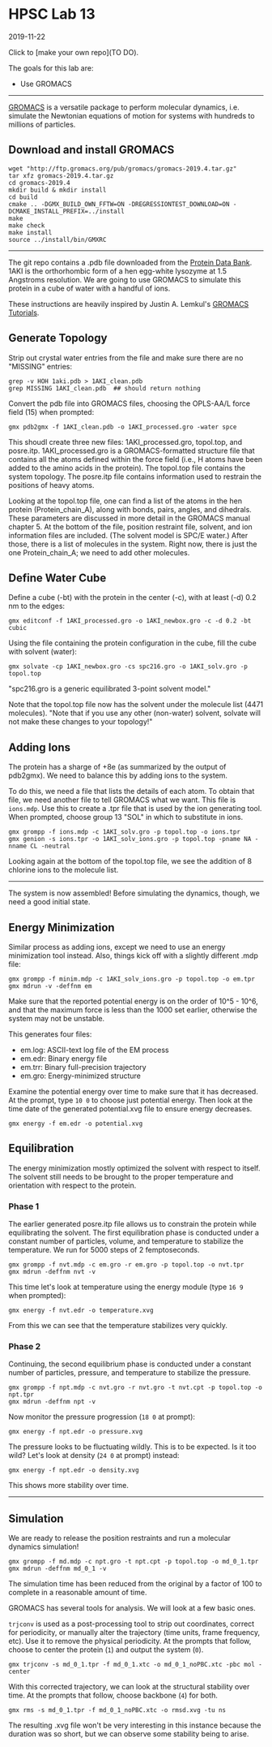 # HPSC Lab 13
2019-11-22

Click to [make your own repo](TO DO).

The goals for this lab are:
* Use GROMACS

-----

[GROMACS](http://www.gromacs.org/) is a versatile package to perform molecular dynamics, i.e. simulate the Newtonian equations of motion for systems with hundreds to millions of particles.

## Download and install GROMACS

```
wget "http://ftp.gromacs.org/pub/gromacs/gromacs-2019.4.tar.gz"
tar xfz gromacs-2019.4.tar.gz
cd gromacs-2019.4
mkdir build & mkdir install
cd build
cmake .. -DGMX_BUILD_OWN_FFTW=ON -DREGRESSIONTEST_DOWNLOAD=ON -DCMAKE_INSTALL_PREFIX=../install
make
make check
make install
source ../install/bin/GMXRC
```

-----

The git repo contains a .pdb file downloaded from the [Protein Data Bank](https://www.rcsb.org/structure/1AKI).  1AKI is the orthorhombic form of a hen egg-white lysozyme at 1.5 Angstroms resolution.  We are going to use GROMACS to simulate this protein in a cube of water with a handful of ions.

These instructions are heavily inspired by Justin A. Lemkul's [GROMACS Tutorials](http://www.mdtutorials.com/gmx/index.html).

## Generate Topology

Strip out crystal water entries from the file and make sure there are no "MISSING" entries:
```
grep -v HOH 1aki.pdb > 1AKI_clean.pdb
grep MISSING 1AKI_clean.pdb  ## should return nothing
```

Convert the pdb file into GROMACS files, choosing the OPLS-AA/L force field (15) when prompted:
```
gmx pdb2gmx -f 1AKI_clean.pdb -o 1AKI_processed.gro -water spce
```

This shoudl create three new files: 1AKI_processed.gro, topol.top, and posre.itp.  1AKI_processed.gro is a GROMACS-formatted structure file that contains all the atoms defined within the force field (i.e., H atoms have been added to the amino acids in the protein).  The topol.top file contains the system topology.  The posre.itp file contains information used to restrain the positions of heavy atoms.

Looking at the topol.top file, one can find a list of the atoms in the hen protein (Protein_chain_A), along with bonds, pairs, angles, and dihedrals.  These parameters are discussed in more detail in the GROMACS manual chapter 5.  At the bottom of the file, position restraint file, solvent, and ion information files are included.  (The solvent model is SPC/E water.)  After those, there is a list of molecules in the system.  Right now, there is just the one Protein_chain_A; we need to add other molecules.

## Define Water Cube

Define a cube (-bt) with the protein in the center (-c), with at least (-d) 0.2 nm to the edges:
```
gmx editconf -f 1AKI_processed.gro -o 1AKI_newbox.gro -c -d 0.2 -bt cubic
```

Using the file containing the protein configuration in the cube, fill the cube with solvent (water):
```
gmx solvate -cp 1AKI_newbox.gro -cs spc216.gro -o 1AKI_solv.gro -p topol.top
```
"spc216.gro is a generic equilibrated 3-point solvent model."

Note that the topol.top file now has the solvent under the molecule list (4471 molecules).  "Note that if you use any other (non-water) solvent, solvate will not make these changes to your topology!"

## Adding Ions

The protein has a sharge of +8e (as summarized by the output of pdb2gmx).  We need to balance this by adding ions to the system.

To do this, we need a file that lists the details of each atom.  To obtain that file, we need another file to tell GROMACS what we want.  This file is `ions.mdp`.  Use this to create a .tpr file that is used by the ion generating tool.  When prompted, choose group 13 "SOL" in which to substitute in ions.

```
gmx grompp -f ions.mdp -c 1AKI_solv.gro -p topol.top -o ions.tpr
gmx genion -s ions.tpr -o 1AKI_solv_ions.gro -p topol.top -pname NA -nname CL -neutral
```

Looking again at the bottom of the topol.top file, we see the addition of 8 chlorine ions to the molecule list.

-----

The system is now assembled!  Before simulating the dynamics, though, we need a good initial state.

## Energy Minimization

Similar process as adding ions, except we need to use an energy minimization tool instead.  Also, things kick off with a slightly different .mdp file:

```
gmx grompp -f minim.mdp -c 1AKI_solv_ions.gro -p topol.top -o em.tpr
gmx mdrun -v -deffnm em
```

Make sure that the reported potential energy is on the order of 10^5 - 10^6, and that the maximum force is less than the 1000 set earlier, otherwise the system may not be unstable.

This generates four files:
* em.log: ASCII-text log file of the EM process
* em.edr: Binary energy file
* em.trr: Binary full-precision trajectory
* em.gro: Energy-minimized structure

Examine the potential energy over time to make sure that it has decreased.  At the prompt, type `10 0` to choose just potential energy.  Then look at the time date of the generated potential.xvg file to ensure energy decreases.
```
gmx energy -f em.edr -o potential.xvg
```

## Equilibration

The energy minimization mostly optimized the solvent with respect to itself.  The solvent still needs to be brought to the proper temperature and orientation with respect to the protein.

### Phase 1

The earlier generated posre.itp file allows us to constrain the protein while equilibrating the solvent.  The first equilibration phase is conducted under a constant number of particles, volume, and temperature to stabilize the temperature.  We run for 5000 steps of 2 femptoseconds.

```
gmx grompp -f nvt.mdp -c em.gro -r em.gro -p topol.top -o nvt.tpr
gmx mdrun -deffnm nvt -v
```

This time let's look at temperature using the energy module (type `16 9` when prompted):
```
gmx energy -f nvt.edr -o temperature.xvg
```

From this we can see that the temperature stabilizes very quickly.

### Phase 2

Continuing, the second equilibrium phase is conducted under a constant number of particles, pressure, and temperature to stabilize the pressure.

```
gmx grompp -f npt.mdp -c nvt.gro -r nvt.gro -t nvt.cpt -p topol.top -o npt.tpr
gmx mdrun -deffnm npt -v
```

Now monitor the pressure progression (`18 0` at prompt):
```
gmx energy -f npt.edr -o pressure.xvg
```

The pressure looks to be fluctuating wildly.  This is to be expected.  Is it too wild?  Let's look at density (`24 0` at prompt) instead:

```
gmx energy -f npt.edr -o density.xvg
```

This shows more stability over time.

-----

## Simulation

We are ready to release the position restraints and run a molecular dynamics simulation!

```
gmx grompp -f md.mdp -c npt.gro -t npt.cpt -p topol.top -o md_0_1.tpr
gmx mdrun -deffnm md_0_1 -v
```

The simulation time has been reduced from the original by a factor of 100 to complete in a reasonable amount of time.

GROMACS has several tools for analysis.  We will look at a few basic ones.

`trjconv` is used as a post-processing tool to strip out coordinates, correct for periodicity, or manually alter the trajectory (time units, frame frequency, etc).  Use it to remove the physical periodicity.  At the prompts that follow, choose to center the protein (`1`) and output the system (`0`).
```
gmx trjconv -s md_0_1.tpr -f md_0_1.xtc -o md_0_1_noPBC.xtc -pbc mol -center
```

With this corrected trajectory, we can look at the structural stability over time.  At the prompts that follow, choose backbone (`4`) for both.
```
gmx rms -s md_0_1.tpr -f md_0_1_noPBC.xtc -o rmsd.xvg -tu ns
```

The resulting .xvg file won't be very interesting in this instance because the duration was so short, but we can observe some stability being to arise.
